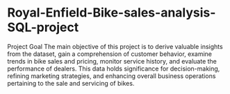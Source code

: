 # Royal-Enfield-Bike-sales-analysis-SQL-project
Project Goal
The main objective of this project is to derive valuable insights from the dataset, gain a comprehension of customer behavior, examine trends in bike sales and pricing, monitor service history, and evaluate the performance of dealers. This data holds significance for decision-making, refining marketing strategies, and enhancing overall business operations pertaining to the sale and servicing of bikes.
